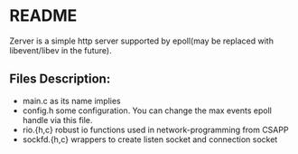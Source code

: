 README
======

Zerver is a simple http server supported by epoll(may be replaced with libevent/libev in the future). 

Files Description:
--------------
* main.c        as its name implies
* config.h      some configuration. You can change the max events epoll handle via this file.
* rio.{h,c}     robust io functions used in network-programming from CSAPP
* sockfd.{h,c}  wrappers to create listen socket and connection socket
